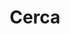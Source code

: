 ---
title: Cerca
description: Trova il miglior contenuto di Padel
sitemap:
  priority: 0.1
menu:
  main:
    identifier: "cerca"
    weight: 5
---